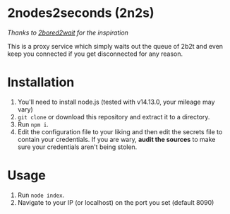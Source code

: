 # 2nodes2seconds (2n2s)
*Thanks to [2bored2wait](https://github.com/themoonisacheese/2bored2wait.git) for the inspiration*

This is a proxy service which simply waits out the queue of 2b2t and even keep you connected if you get disconnected for any reason.

# Installation
1. You'll need to install node.js (tested with v14.13.0, your mileage may vary)
2. `git clone` or download this repository and extract it to a directory.
3. Run `npm i`.
4. Edit the configuration file to your liking and then edit the secrets file to contain your credentials. If you are wary, **audit the sources** to make sure your credentials aren't being stolen.

# Usage
1. Run `node index`.
2. Navigate to your IP (or localhost) on the port you set (default 8090)
